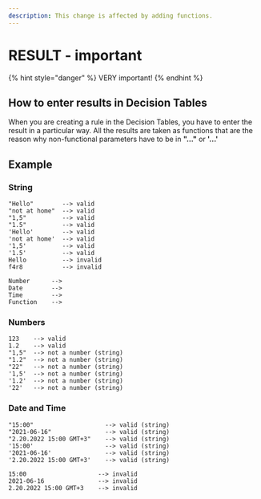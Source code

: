 ```yaml
---
description: This change is affected by adding functions.
---
```


# RESULT - important

{% hint style="danger" %}
VERY important!&#x20;
{% endhint %}

## How to enter results in Decision Tables

When you are creating a rule in the Decision Tables, you have to enter the result in a particular way. All the results are taken as functions that are the reason why non-functional parameters have to be in **"..."** or **'...'**

## **Example**

### String

```
"Hello"        --> valid
"not at home"  --> valid
"1,5"          --> valid
"1.5"          --> valid
'Hello'        --> valid
'not at home'  --> valid
'1,5'          --> valid
'1.5'          --> valid
Hello          --> invalid
f4r8           --> invalid

Number      --> 
Date        -->
Time        -->
Function    -->
```

### Numbers

```
123    --> valid
1.2    --> valid
"1,5"  --> not a number (string)
"1.2"  --> not a number (string)
"22"   --> not a number (string)
'1,5'  --> not a number (string)
'1.2'  --> not a number (string)
'22'   --> not a number (string)
```

### Date and Time

```
"15:00"                    --> valid (string)
"2021-06-16"               --> valid (string)
"2.20.2022 15:00 GMT+3"    --> valid (string)
'15:00'                    --> valid (string)
'2021-06-16'               --> valid (string)
'2.20.2022 15:00 GMT+3'    --> valid (string)

15:00                    --> invalid
2021-06-16               --> invalid
2.20.2022 15:00 GMT+3    --> invalid
```
